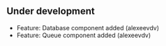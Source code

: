 Under development
-----------------
- Feature: Database component added (alexeevdv)
- Feature: Queue component added (alexeevdv)
